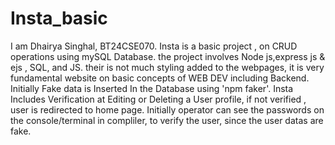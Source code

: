 # Insta_basic
I am Dhairya Singhal,
BT24CSE070.
Insta is a basic project , on CRUD operations using mySQL Database.
the project involves Node js,express js & ejs , SQL, and JS.
their is not much styling added to the webpages, it is very fundamental website on basic concepts of WEB DEV including Backend.
Initially Fake data is Inserted In the Database using 'npm faker'.
Insta Includes Verification at Editing or Deleting a User profile, if not verified , user is redirected to home page.
Initially operator can see the passwords on the console/terminal in compliler, to verify the user, since the user datas are fake.
